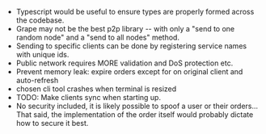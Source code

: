 - Typescript would be useful to ensure types are properly formed across the codebase.
- Grape may not be the best p2p library -- with only a "send to one random node" and a "send to all nodes" method.
- Sending to specific clients can be done by registering service names with unique ids.
- Public network requires MORE validation and DoS protection etc.
- Prevent memory leak: expire orders except for on original client and auto-refresh
- chosen cli tool crashes when terminal is resized
- TODO: Make clients sync when starting up.
- No security included, it is likely possible to spoof a user or their orders... That said, the implementation of the order itself would probably dictate how to secure it best.
